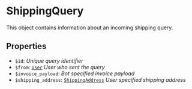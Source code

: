 # ShippingQuery	

This object contains information about an incoming shipping query.	

## Properties	

- `$id`: _Unique query identifier_
- `$from`: [`User`](User.md) _User who sent the query_
- `$invoice_payload`: _Bot specified invoice payload_
- `$shipping_address`: [`ShippingAddress`](ShippingAddress.md) _User specified shipping address_

